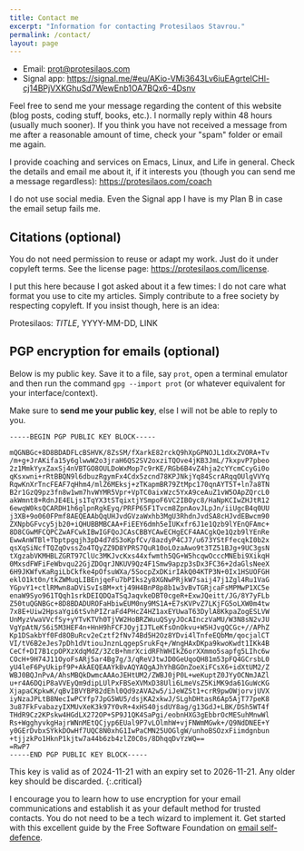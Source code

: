 ```yaml
---
title: Contact me
excerpt: "Information for contacting Protesilaos Stavrou."
permalink: /contact/
layout: page
---
```


- Email: <prot@protesilaos.com>
- Signal app: <https://signal.me/#eu/AKio-VMi3643Lv6iuEAgrteICHl-cj14BPjVXKGhuSd7WewEnb1OA7BQx6-4Dsnv>

Feel free to send me your message regarding the content of this
website (blog posts, coding stuff, books, etc.). I normally reply
within 48 hours (usually much sooner). If you think you have not
received a message from me after a reasonable amount of time, check
your "spam" folder or email me again.

I provide coaching and services on Emacs, Linux, and Life in general.
Check the details and email me about it, if it interests you (though
you can send me a message regardless): <https://protesilaos.com/coach>

I do not use social media. Even the Signal app I have is my Plan B in
case the email setup fails me.

## Citations (optional)

You do not need permission to reuse or adapt my work.  Just do it under
copyleft terms.  See the license page: <https://protesilaos.com/license>.

I put this here because I got asked about it a few times: I do not care
what format you use to cite my articles.  Simply contribute to a free
society by respecting copyleft.  If you insist though, here is an idea:

Protesilaos: _TITLE_, YYYY-MM-DD, LINK

## PGP encryption for emails (optional)

Below is my public key.  Save it to a file, say `prot`, open a terminal
emulator and then run the command `gpg --import prot` (or whatever
equivalent for your interface/context).

Make sure to **send me your public key**, else I will not be able to
reply to you.

```
-----BEGIN PGP PUBLIC KEY BLOCK-----

mQGNBGc+8D8BDADFLcBSHVK/8ZsSM/fXarkE82rckQ9hXpGPNOJL1dXxZVORA+Tv
/m+g+JrAKifa15y6glwwW2o3jraH6QS2SV2oxziTQOve4jKB3JmL/7kxpvP7pbeo
2z1MmkYyxZaxSj4nVBTGO8OULDoWxMop7c9rKE/RGb6B4vZ4hja2cYYcmCcyGi0o
qKsxwni+rRtBBQN9l6dbuzRgymFx4Cdx5zcnd78KPJNkjYq84ScrARqqOUlgVVYq
RqwKnXrTncFEAF7qHhm4/mlZ6MEksj+zTKapmBR79ZtMpc170qnAYT5T+ln7a8TN
B2r1GzQ9pz3fn8w1wm7hvWYMR5Vpr+VpTC0aixWzc5YxA9ceAuZ1vW5OApZQrcL0
akWmnt8+RdnJE4ELjs1TqYX3tSTqixtjYSmpoF6VC2IBOyc8/HaNpKCIwZHJtR12
6ewqW0ksQCARDH1h6glpnRgkEyq/PRFP65F1Tvcm8ZpnAovJLpJn/iiUgcB4q0UU
j3XB+9o060FPmf8AEQEAAbQqUHJvdGVzaWxhb3MgU3RhdnJvdSA8cHJvdEBwcm90
ZXNpbGFvcy5jb20+iQHUBBMBCAA+FiEEY6dmh5eIUKxfr6J1e1Qzb9lYEnQFAmc+
8D8CGwMFCQPCZwAFCwkIBwIGFQoJCAsCBBYCAwECHgECF4AACgkQe1Qzb9lYEnRe
EwwAnWTBl+Tbptpgqjh3pD4d7dS3oKpfCv/8azdyP4CJ7/u673YStFfecqkI0b2x
qsXqSiNcfTQZqOvssZo4TQyZZ9D8YPRS7QuR10oLOzaAwo9t3TZ51BJg+9UC3gsN
tXgzabVKMHBLZGRT97ClUc3MKJvcKxs44xfwmth5QG+W5hcqwOcccMNEbi9XikqH
0MxsdFWFiFeWbvqu22GjZDOqrJNKUV9Qz4F1Smw9apzp3sDx3FC36+2daGlsNeeX
6H9JKWfvKaRgiLbCkfke4pOfsuWXa/5SocpZxDKirIAkQ04KTP3N+0Ix1HSUOFGH
eklO1kt0n/tkZWMuqLIBEnjqeFu7bPIks2y8XGNwPRjkW7saij47j1Zgl4Ru1VaG
YGpvY1+ctlRMwn8aDViSvIsBM+xtj49H4BnP8p8b1w3vBvTGRjcaFsMPMwP1XC5e
enaW9Syo961TQqh1srkDEIQDQaTSqJaqvkeDBT0cgeR+ExwJQeitt/JG/8Y7yFLb
Z50tuQGNBGc+8D8BDADUROFaHbiwEUM0ny9MS1A+E7sKVPvZ7LKjFG5oLXW0m4tw
7x8E+Uiw2HpsaYgi6tSvhPIZraFd4PHcZ4HZ1axEYUwaT63DylA8KkpaZogESLVW
UnMyzVwaVVcfSy+yYTvKTVh0TjVW2HoBRZWuuQSyyJOcAInczVaMU/W3N8sN2vJU
VgYpAtN/S6i5M3HEF4n+HnH9hFCFJOyjIJTLeKfsOnOkvu+W5HJvgQCGc+//APhZ
Kp1DSakbYf0Fd8OBuRcv2eCztf2fNv74Bd5H2Oz8YDvi4lTnfeEQbMm/qocjalCT
VI/tV6B2eJes7pDh1dVtiouJnznLqgepSrukFq+/WngHAxDKpa9kwoKwdt1IKk4B
CeCf+DI7B1cpOPXzXdqMdZ/3ZcB+hmrXcidRFhWHIkZ6orXXmmo5sapfg5LIhc6w
COcH+9H74J11OyoFsARj5ar4Bg7g/3/qReVJtwJD0GeUqoQH81m53pFQ4GCrsbL0
yU4leF6PyUkipf9P+AkAEQEAAYkBvAQYAQgAJhYhBGOnZoeXiFCsX6+idXtUM2/Z
WBJ0BQJnPvA/AhsMBQkDwmcAAAoJEHtUM2/ZWBJ0jP0L+weKuptZ0JYyOCNmJAZl
u+r4A6DQiP8aVVEyQm9dipLUlPxFBSeXVMxD38Uli6LmeVsZ5KiMK9da61GuWcKG
XjapaCKpkwK/qBvIBVYBP82dEhl0Qd9zAVA2w5/iJeWZSt1+crR9pwOWjorvjUVX
iyNzaJPLtB8NecIwPCYfp7JpG5WU5/dsjKA2xkwJ/SLghDHtasR6Ap5AjT77peK8
3u87FkFvabazyIXMUvXeK3k97Y0vR+4xHS40jsdUY8ag/g13GdJ+LBK/DSh5WT4f
THdR9Cz2KPskw4HGdLX272OP+SP9J1QK4SaPgi/eobnHXG3gEbbrOcMESuhMnwWl
Rs+WgghyvkgHajrWNnMEtQCjyp6EUal9P7vLOlmhW+vjFNWmMGwk+/Q9NdDNEE+Y
y0GErDvbxSYkkDOwHf7UQC8N0xhG1IwPaCMN25UOGlgW/unhoBSOzxFiimdgnbun
+tjjzkPo1HknP1kjtw7a44b6zb4zlZ0C0s/8DhqqDvYzWQ==
=RwP7
-----END PGP PUBLIC KEY BLOCK-----
```

This key is valid as of 2024-11-21 with an expiry set to 2026-11-21.
Any older key should be discarded.
{:.critical}

I encourage you to learn how to use encryption for your email
communications and establish it as your default method for trusted
contacts.  You do not need to be a tech wizard to implement it.  Get
started with this excellent guide by the Free Software Foundation on
[email self-defence](https://emailselfdefense.fsf.org/en/).
